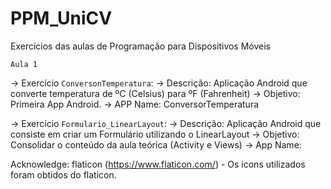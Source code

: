 # PPM_UniCV
Exercícios das aulas de Programação para Dispositivos Móveis

`Aula 1`

-> Exercício `ConversonTemperatura`: 
    -> Descrição: Aplicação Android que converte temperatura de ºC (Celsius) para ºF (Fahrenheit) 
    -> Objetivo: Primeira App Android.
    -> APP Name: ConversorTemperatura

-> Exercício `Formulario_LinearLayout`: 
    -> Descrição: Aplicação Android que consiste em criar um Formulário utilizando o LinearLayout
    -> Objetivo: Consolidar o conteúdo da aula teórica (Activity e Views)
    -> App Name: 

Acknowledge:
flaticon (https://www.flaticon.com/) - Os icons utilizados foram obtidos do flaticon. 
